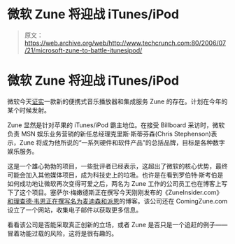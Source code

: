 # 微软 Zune 将迎战 iTunes/iPod

> 原文：<https://web.archive.org/web/http://www.techcrunch.com:80/2006/07/21/microsoft-zune-to-battle-itunesipod/>

# 微软 Zune 将迎战 iTunes/iPod

 [](https://web.archive.org/web/20210803140514/http://www.comingzune.com/) 微软今天[证实](https://web.archive.org/web/20210803140514/http://www.vnuemedia.com/bb/login/login_subscribe.jsp?id=bZ6dlU8F%2B%2FJGndVIZublxhzRTkWtnprwTAzWbcczMCK2%2BGO4u9Y42J28ZJ%2B%2FiFt%2BY4hU%2B520U69Pvkmx%2B2QfHRwP0aZqd0L0JtZsHUY9mwKAbCbt%2FmiRriNqVf7CJA4fZUp1qkIzldnBvpd46H84XQY6XYK7CC0gK4ikFUXv%2BKKK563Vgss0Mq5JiF3bBWtnzr%2FkROyBlp63%2F7pyoac%2FPZPIjE%2Fiq7yJXf2IVnbyXCyLLo2eOa58vZQeMSX3jm6b8fAColB%2Fh86FjoOSIKiK0iSC9AbKV0bGSDRAmb2avHc%3D)一款新的便携式音乐播放器和集成服务 Zune 的存在。计划在今年的某个时候发射。

Zune 显然是针对苹果的 iTunes/iPod 霸主地位。在接受 Billboard 采访时，微软负责 MSN 娱乐业务营销的新任总经理克里斯·斯蒂芬森(Chris Stephenson)表示，Zune 将成为他所说的“一系列硬件和软件产品”的总括品牌，目标是各种数字娱乐服务。

这是一个雄心勃勃的项目，一些批评者已经表示，这超出了微软的核心优势，最终可能会加入其他媒体项目，成为科技史上的垃圾。也许是在看到罗伯特·斯考伯是如何成功地让微软再次变得可爱之后，两名为 Zune 工作的公司员工也在博客上写下了这个项目。塞萨尔·梅嫩德斯正在撰写今天刚刚发布的《ZuneInsider.com》[和理查德·韦恩正在撰写名为](https://web.archive.org/web/20210803140514/http://www.zuneinsider.com/)[麦迪森和派恩](https://web.archive.org/web/20210803140514/http://www.madisonandpine.com/)的博客。该公司还在 ComingZune.com 设立了一个网站，收集电子邮件以获取更多信息。

看看该公司是否能采取真正创新的立场，或者 Zune 是否只是一个追赶的例子——冒着功能过载的风险，这将是很有趣的。